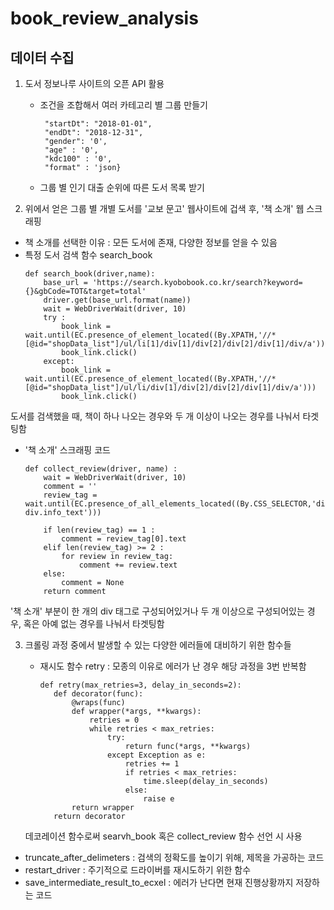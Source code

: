 # book_review_analysis
## 데이터 수집
1. 도서 정보나루 사이트의 오픈 API 활용
   * 조건을 조합해서 여러 카테고리 별 그룹 만들기
     ```params = {
      "startDt": "2018-01-01",
      "endDt": "2018-12-31",
      "gender": '0',
      "age" : '0',
      "kdc100" : '0',
      "format" : 'json}
     ```
   * 그룹 별 인기 대출 순위에 따른 도서 목록 받기
    
2. 위에서 얻은 그룹 별 개별 도서를 '교보 문고' 웹사이트에 겁색 후, '책 소개' 웹 스크래핑
  * 책 소개를 선택한 이유 : 모든 도서에 존재, 다양한 정보를 얻을 수 있음
  * 특정 도서 검색 함수 search_book
    ```
    def search_book(driver,name):
        base_url = 'https://search.kyobobook.co.kr/search?keyword={}&gbCode=TOT&target=total'
        driver.get(base_url.format(name))
        wait = WebDriverWait(driver, 10) 
        try :
            book_link = wait.until(EC.presence_of_element_located((By.XPATH,'//*[@id="shopData_list"]/ul/li[1]/div[1]/div[2]/div[2]/div[1]/div/a')))
            book_link.click()
        except:
            book_link = wait.until(EC.presence_of_element_located((By.XPATH,'//*[@id="shopData_list"]/ul/li/div[1]/div[2]/div[2]/div[1]/div/a')))
            book_link.click()
    ```

도서를 검색했을 때, 책이 하나 나오는 경우와 두 개 이상이 나오는 경우를 나눠서 타겟팅함

  * '책 소개' 스크래핑 코드
    ```
    def collect_review(driver, name) :
        wait = WebDriverWait(driver, 10)
        comment = ''
        review_tag = wait.until(EC.presence_of_all_elements_located((By.CSS_SELECTOR,'div.intro_bottom  div.info_text')))
    
        if len(review_tag) == 1 :
            comment = review_tag[0].text
        elif len(review_tag) >= 2 :
            for review in review_tag:
                comment += review.text
        else:
            comment = None
        return comment
    ```

'책 소개' 부분이 한 개의 div 태그로 구성되어있거나 두 개 이상으로 구성되어있는 경우, 혹은 아예 없는 경우를 나눠서 타겟팅함

3. 크롤링 과정 중에서 발생할 수 있는 다양한 에러들에 대비하기 위한 함수들
   * 재시도 함수 retry : 모종의 이유로 에러가 난 경우 해당 과정을 3번 반복함
     ```
     def retry(max_retries=3, delay_in_seconds=2):
        def decorator(func):
            @wraps(func)
            def wrapper(*args, **kwargs):
                retries = 0
                while retries < max_retries:
                    try:
                        return func(*args, **kwargs)
                    except Exception as e:
                        retries += 1
                        if retries < max_retries:
                            time.sleep(delay_in_seconds)
                        else:
                            raise e
            return wrapper
        return decorator
     ```

   데코레이션 함수로써 searvh_book 혹은 collect_review 함수 선언 시 사용

  *  truncate_after_delimeters : 검색의 정확도를 높이기 위해, 제목을 가공하는 코드
  *  restart_driver : 주기적으로 드라이버를 재시도하기 위한 함수
  *  save_intermediate_result_to_ecxel : 에러가 난다면 현재 진행상황까지 저장하는 코드

